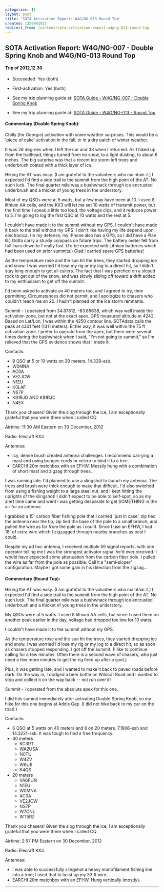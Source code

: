 ```yaml
---
categories: []
layout: post
title: 'SOTA Activation Report: W4G/NG-013 Round Top'
created: 1359941933
redirect_from: /content/sota-activation-report-w4gng-013-round-top
---
```

SOTA Activation Report: W4G/NG-007 - Double Spring Knob and W4G/NG-013 Round Top
----------------------------------------------
#### Trip of 2012.12.30
* Succeeded: Yes (both)
* First-activation: Yes (both)

* See my trip planning guide at: [SOTA Guide - W4G/NG-007 - Double Spring Knob](/content/sota-guide-w4gng-007-double-spring-knob)
* See my trip planning guide at: [SOTA Guide - W4G/NG-013 - Round Top](/content/sota-guide-w4gng-013-round-top)


#### Commentary (Double Spring Knob):

Chilly (for Georgia) activation with some weather surprises. This would be a 'piece of cake' activation in the fall, or in a dry patch of winter weather.

It was 26 degrees when I left the car and 33 when I returned. As I hiked up from the trailhead, things turned from no snow, to a light dusting, to about 6 inches. The big surprise was that a recent ice storm left trees and underbrush coated with a thick layer of ice.

Hiking the AT was easy. (I am grateful to the volunteers who maintain it.) I expected I'd find a side trail to the summit from the high point of the AT. No such luck. The final quarter mile was a bushwhack through ice encrusted underbrush and a thicket of young trees in the understory.

Most of my QSOs were at 5 watts, but a few may have been at 10. I used 8 lithium AA cells, and the KX3 will let me set 10 watts of transmit power, but the first time I speak a little too loud, the voltage dips, and it reduces power to 5. I'm going to log the first QSO at 10 watts and the rest at 5.

I couldn't have made it to the summit without my GPS. I couldn't have made it back to the trail without my GPS. I don't like having my life depend upon electronica. (In my defense, my iPhone also has a GPS, so I did have a Plan B.) Gotta carry a sturdy compass on future trips. The battery meter fell from full-bars down to 1 really fast. (To be expected with Lithium batteries which had been used on prior summits.) Glad I carried spare GPS batteries!

As the temperature rose and the sun hit the trees, they started dropping ice and snow. I was worried I'd lose my rig or my log to a direct hit, so I didn't stay long enough to get all callers. The fact that I was perched on a sloped rock to get out of the snow, and was slowly sliding off toward a drift added to my enthusiasm to get off the summit.

I'd been asked to activate on 40 meters too, and I agreed to try, time permitting. Circumstances did not permit, and I apologize to chasers who couldn't reach me on 20. I hadn't planned on the ice storm remnants.

Summit - I operated from 34.87812, -83.65638, which was well inside the activation zone, but not at the exact apex. GPS measured altitude at 4242. Based on Lat/Lon, I was within the 4250 contour line. SOTAdata calls the peak at 4301 feet (1311 meters). Either way, it was well within the 75 ft activation zone. I prefer to operate from the apex, but there were several times during the bushwhack when I said, "I'm not going to summit," so I'm relieved that the GPS evidence shows that I made it.

Contacts:

* 9 QSO at 5 or 10 watts on 20 meters. 14.339-ssb.
* W0MNA
* AC0A
* VE2JCW
* N1EU
* K0LAF
* NS7P
* KB1RJD AND KB1RJC
* N4EX

Thank you chasers! Given the slog through the ice, I am exceptionally grateful that you were there when I called CQ.

Airtime: 11:30 AM Eastern on 30 December, 2012

Radio: Elecraft KX3.

Antennas:

* Icy, dense brush created antenna challenges. I recommend carrying a mast and using bungee cords or velcro to bind it to a tree.
* EARCHI 20m matchbox with an EFHW. Messily hung with a combination of short mast and zigzag through trees.

I was running late. I'd planned to use a slingshot to launch my antenna. The trees and brush were thick enough to make that difficult. I'd also switched from using a fishing weight to a large steel nut, and I kept hitting the uprights of the slingshot! I didn't expect to be able to self-spot, so as my alert time came and went I was getting desperate to get SOMETHING in the air for an antenna.

I grabbed a 15' carbon fiber fishing pole that I carried 'just in case', zip tied the antenna near the tip, zip tied the base of the pole to a small branch, and pulled the wire as far from the pole as I could. Since I use an EFHW, I had 18' of extra wire which I zigzagged through nearby branches as best I could.

Despite my ad hoc antenna, I received multiple 59 signal reports, with one operator telling me I was the strongest activator signal he'd ever received. I would have expected some attenuation from the carbon fiber pole. I pulled the wire as far from the pole as possible. Call it a "semi-sloper" configuration. Maybe I got some gain in his direction from the zigzag...

#### Commentary (Round Top):

Hiking the AT was easy. (I am grateful to the volunteers who maintain it.) I expected I'd find a side trail to the summit from the high point of the AT. No such luck. The final quarter mile was a bushwhack through ice encrusted underbrush and a thicket of young trees in the understory.

My QSOs were at 5 watts. I used 8 lithium AA cells, but since I used them on another peak earlier in the day, voltage had dropped too low for 10 watts.

I couldn't have made it to the summit without my GPS.

As the temperature rose and the sun hit the trees, they started dropping ice and snow. I was worried I'd lose my rig or my log to a direct hit, so as soon as chasers stopped responding, I got off the summit. (I like to continue calling for a few minutes. Often there is a second wave of chasers, who just need a few more minutes to get the rig fired up after a spot.)

Plus, it was getting late, and I wanted to make it back to paved roads before dark. On the way in, I dodged a beer bottle on Wildcat Road and I wanted to stop and collect it on the way back -- not run over it!

Summit - I operated from the absolute apex for this one.

I did this summit immediately after activating Double Spring Knob, so my hike for this one begins at Addis Gap. (I did not hike back to my car on the road.)

Contacts:

* 6 QSO at 5 watts on 40 meters and 8 on 20 meters. 7.1908-ssb and 14.3221-ssb. It was tough to find a free frequency.
* 40 meters
    * KC3RT
    * WA2USA
    * N0TU
    * W4ZV
    * W6UB
    * K4QS
* 20 meters
    * VA6FUN
    * N1EU
    * W0MNA
    * AC0A
    * VE2JCW
    * NS7P
    * W7CNL
    * WT5RZ

Thank you chasers! Given the slog through the ice, I am exceptionally grateful that you were there when I called CQ.

Airtime: 2:57 PM Eastern on 30 December, 2012

Radio: Elecraft KX3.

Antennas:

* I was able to successfully slingshot a heavy monofilament fishing line into a tree; I used that to hoist up my 33 ft wire.
* EARCHI 20m matchbox with an EFHW. Hung vertically (mostly).

------
